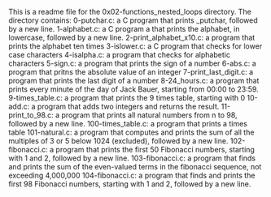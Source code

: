 This is a readme file for the 0x02-functions_nested_loops directory. The directory contains: 0-putchar.c: a C program that prints _putchar, followed by a new line. 1-alphabet.c: a C program a that prints the alphabet, in lowercase, followed by a new line. 2-print_alphabet_x10.c: a program that prints the alphabet ten times 3-islower.c: a C program that checks for lower case characters 4-isalpha.c: a program that checks for alphabetic characters 5-sign.c: a program that prints the sign of a number 6-abs.c: a program that pritns the absolute value of an integer 7-print_last_digit.c: a program that prints the last digit of a number 8-24_hours.c: a program that prints every minute of the day of Jack Bauer, starting from 00:00 to 23:59. 9-times_table.c: a program that prints the 9 times table, starting with 0 10-add.c: a program that adds two integers and returns the result. 11-print_to_98.c: a program that prints all natural numbers from n to 98, followed by a new line. 100-times_table.c: a program that prints a times table 101-natural.c: a program that computes and prints the sum of all the multiples of 3 or 5 below 1024 (excluded), followed by a new line. 102-fibonacci.c: a program that prints the first 50 Fibonacci numbers, starting with 1 and 2, followed by a new line. 103-fibonacci.c: a program that finds and prints the sum of the even-valued terms in the fibonacci sequence, not exceeding 4,000,000 104-fibonacci.c: a program that finds and prints the first 98 Fibonacci numbers, starting with 1 and 2, followed by a new line.
